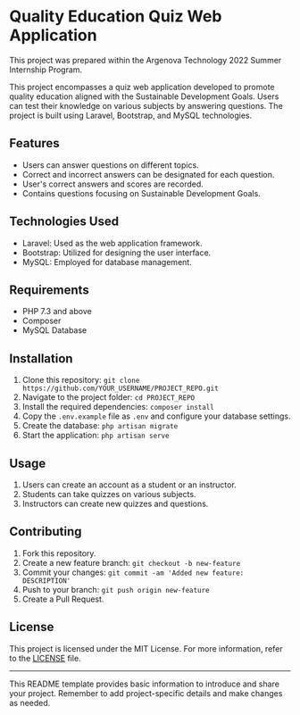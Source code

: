 # Quality Education Quiz Web Application
<p>This project was prepared within the Argenova Technology 2022 Summer Internship Program.<p> 
This project encompasses a quiz web application developed to promote quality education aligned with the Sustainable Development Goals. Users can test their knowledge on various subjects by answering questions. The project is built using Laravel, Bootstrap, and MySQL technologies.

## Features

- Users can answer questions on different topics.
- Correct and incorrect answers can be designated for each question.
- User's correct answers and scores are recorded.
- Contains questions focusing on Sustainable Development Goals.

## Technologies Used

- Laravel: Used as the web application framework.
- Bootstrap: Utilized for designing the user interface.
- MySQL: Employed for database management.

## Requirements

- PHP 7.3 and above
- Composer
- MySQL Database

## Installation

1. Clone this repository: `git clone https://github.com/YOUR_USERNAME/PROJECT_REPO.git`
2. Navigate to the project folder: `cd PROJECT_REPO`
3. Install the required dependencies: `composer install`
4. Copy the `.env.example` file as `.env` and configure your database settings.
5. Create the database: `php artisan migrate`
6. Start the application: `php artisan serve`

## Usage

1. Users can create an account as a student or an instructor.
2. Students can take quizzes on various subjects.
3. Instructors can create new quizzes and questions.

## Contributing

1. Fork this repository.
2. Create a new feature branch: `git checkout -b new-feature`
3. Commit your changes: `git commit -am 'Added new feature: DESCRIPTION'`
4. Push to your branch: `git push origin new-feature`
5. Create a Pull Request.


## License

This project is licensed under the MIT License. For more information, refer to the [LICENSE](LICENSE.md) file.

---

This README template provides basic information to introduce and share your project. Remember to add project-specific details and make changes as needed.

